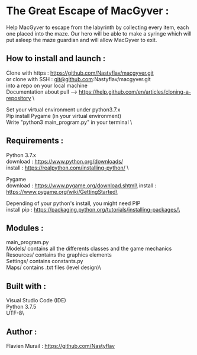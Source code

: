 # The Great Escape of MacGyver :

Help MacGyver to escape from the labyrinth by collecting every item, each one placed into the maze.
Our hero will be able to make a syringe which will put asleep the maze guardian and will allow MacGyver to exit.

How to install and launch :
--------------
Clone with https : https://github.com/Nastyflav/macgyver.git \
or clone with SSH : git@github.com:Nastyflav/macgyver.git \
into a repo on your local machine \
Documentation about pull --> https://help.github.com/en/articles/cloning-a-repository \

Set your virtual environment under python3.7.x \
Pip install Pygame (in your virtual environment) \
Write "python3 main_program.py" in your terminal \

Requirements :
--------------
Python 3.7.x \
download : https://www.python.org/downloads/ \
install : https://realpython.com/installing-python/ \

Pygame\
download : https://www.pygame.org/download.shtml\
install : https://www.pygame.org/wiki/GettingStarted\

Depending of your python's install, you might need PIP\
install pip : https://packaging.python.org/tutorials/installing-packages/\

Modules :
--------------
main_program.py\
Models/ contains all the differents classes and the game mechanics\
Resources/ contains the graphics elements\
Settings/ contains constants.py\
Maps/ contains .txt files (level design)\

Built with :
--------------
Visual Studio Code (IDE)\
Python 3.7.5\
UTF-8\

Author :
--------------
Flavien Murail : https://github.com/Nastyflav

